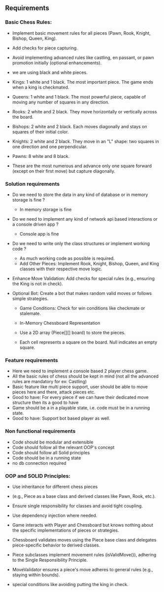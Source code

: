 ## Requirements

### Basic Chess Rules:

- Implement basic movement rules for all pieces (Pawn, Rook, Knight, Bishop, Queen, King).

- Add checks for piece capturing.

- Avoid implementing advanced rules like castling, en passant, or pawn promotion initially (optional enhancements).
- we are using black and white pieces.
- Kings: 1 white and 1 black. The most important piece. The game ends when a king is checkmated.

- Queens: 1 white and 1 black. The most powerful piece, capable of moving any number of squares in any direction.

- Rooks: 2 white and 2 black. They move horizontally or vertically across the board.

- Bishops: 2 white and 2 black. Each moves diagonally and stays on squares of their initial color.

- Knights: 2 white and 2 black. They move in an "L" shape: two squares in one direction and one perpendicular.

- Pawns: 8 white and 8 black.
- These are the most numerous and advance only one square forward (except on their first move) but capture diagonally.

### Solution requirements

- Do we need to store the data in any kind of database or in memory storage is fine ?
  - In memory storage is fine
- Do we need to implement any kind of network api based interactions or a console driven app ?
  - Console app is fine
- Do we need to write only the class structures or implement working code ?
  - As much working code as possible is required.
  - Add Other Pieces: Implement Rook, Knight, Bishop, Queen, and King classes with their respective move logic.

- Enhance Move Validation: Add checks for special rules (e.g., ensuring the King is not in check).

- Optional Bot: Create a bot that makes random valid moves or follows simple strategies.

  - Game Conditions: Check for win conditions like checkmate or stalemate.
  - In-Memory Chessboard Representation
  - Use a 2D array (Piece[][] board) to store the pieces.

  - Each cell represents a square on the board. Null indicates an empty square.

### Feature requirements

- Here we need to implement a console based 2 player chess game.
- All the basic rules of chess should be kept in mind (not all the advanced rules are mandatory for ex: Castling)
- Basic feature like multi piece support, user should be able to move pieces here and there, attack pieces etc.
- Good to have: For every piece if we can have their dedicated move structure then its a good to have
- Game should be a in a playable state, i.e. code must be in a running state.
- Good to have: Support bot based player as well.


### Non functional requirements

- Code should be modular and extensible
- Code should follow all the relevant OOP's concept
- Code should follow all Solid principles
- Code should be in a running state
- no db connection required
### OOP and SOLID Principles:

- Use inheritance for different chess pieces
- (e.g., Piece as a base class and derived classes like Pawn, Rook, etc.).

- Ensure single responsibility for classes and avoid tight coupling.

- Use dependency injection where needed.
- Game interacts with Player and Chessboard but knows nothing about the specific implementations of pieces or strategies.

 - Chessboard validates moves using the Piece base class and delegates piece-specific behavior to derived classes.

 - Piece subclasses implement movement rules (isValidMove()), adhering to the Single Responsibility Principle.

- MoveValidator ensures a piece's move adheres to general rules (e.g., staying within bounds).
- special conditions like avoiding putting the king in check.
